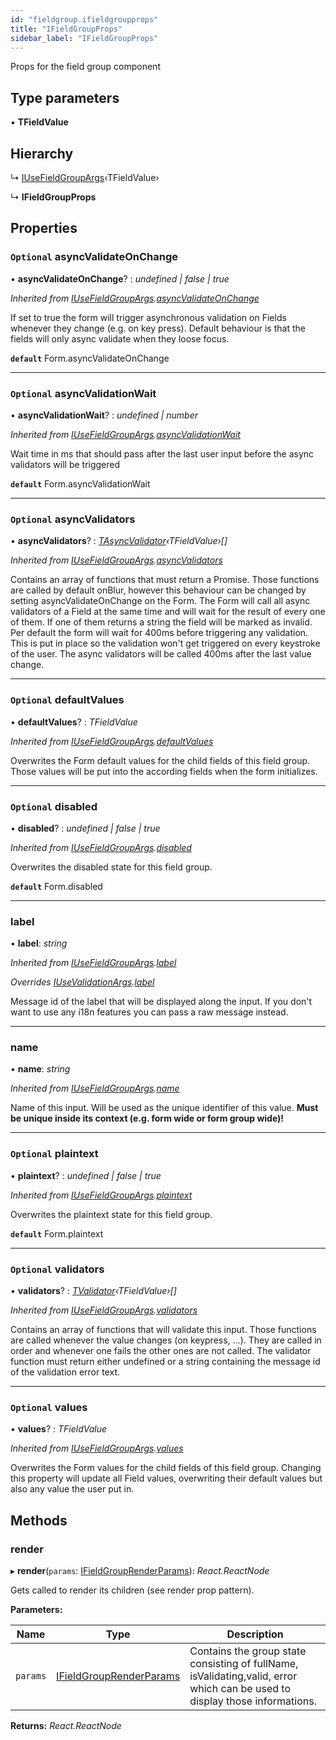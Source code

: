 ```yaml
---
id: "fieldgroup.ifieldgroupprops"
title: "IFieldGroupProps"
sidebar_label: "IFieldGroupProps"
---
```


Props for the field group component

## Type parameters

▪ **TFieldValue**

## Hierarchy

  ↳ [IUseFieldGroupArgs](fieldgroup.iusefieldgroupargs.md)‹TFieldValue›

  ↳ **IFieldGroupProps**

## Properties

### `Optional` asyncValidateOnChange

• **asyncValidateOnChange**? : *undefined | false | true*

*Inherited from [IUseFieldGroupArgs](fieldgroup.iusefieldgroupargs.md).[asyncValidateOnChange](fieldgroup.iusefieldgroupargs.md#optional-asyncvalidateonchange)*

If set to true the form will trigger asynchronous validation on Fields whenever
they change (e.g. on key press). Default behaviour is that the fields will only
async validate when they loose focus.

**`default`** Form.asyncValidateOnChange

___

### `Optional` asyncValidationWait

• **asyncValidationWait**? : *undefined | number*

*Inherited from [IUseFieldGroupArgs](fieldgroup.iusefieldgroupargs.md).[asyncValidationWait](fieldgroup.iusefieldgroupargs.md#optional-asyncvalidationwait)*

Wait time in ms that should pass after
the last user input before the async
validators will be triggered

**`default`** Form.asyncValidationWait

___

### `Optional` asyncValidators

• **asyncValidators**? : *[TAsyncValidator](../modules/validators.md#tasyncvalidator)‹TFieldValue›[]*

*Inherited from [IUseFieldGroupArgs](fieldgroup.iusefieldgroupargs.md).[asyncValidators](fieldgroup.iusefieldgroupargs.md#optional-asyncvalidators)*

Contains an array of functions that must return a Promise. Those functions are called by default onBlur,
however this behaviour can be changed by setting asyncValidateOnChange on the Form. The Form will call
all async validators of a Field at the same time and will wait for the result of every one of them. If
one of them returns a string the field will be marked as invalid. Per default the form will wait for 400ms
before triggering any validation. This is put in place so the validation won't get triggered on every
keystroke of the user. The async validators will be called 400ms after the last value change.

___

### `Optional` defaultValues

• **defaultValues**? : *TFieldValue*

*Inherited from [IUseFieldGroupArgs](fieldgroup.iusefieldgroupargs.md).[defaultValues](fieldgroup.iusefieldgroupargs.md#optional-defaultvalues)*

Overwrites the Form default values for the child fields of this field group.
Those values will be put into the according fields when the form initializes.

___

### `Optional` disabled

• **disabled**? : *undefined | false | true*

*Inherited from [IUseFieldGroupArgs](fieldgroup.iusefieldgroupargs.md).[disabled](fieldgroup.iusefieldgroupargs.md#optional-disabled)*

Overwrites the disabled state for this field group.

**`default`** Form.disabled

___

###  label

• **label**: *string*

*Inherited from [IUseFieldGroupArgs](fieldgroup.iusefieldgroupargs.md).[label](fieldgroup.iusefieldgroupargs.md#label)*

*Overrides [IUseValidationArgs](usevalidation.iusevalidationargs.md).[label](usevalidation.iusevalidationargs.md#label)*

Message id of the label that will be displayed along the input.
If you don't want to use any i18n features you can pass a raw message instead.

___

###  name

• **name**: *string*

*Inherited from [IUseFieldGroupArgs](fieldgroup.iusefieldgroupargs.md).[name](fieldgroup.iusefieldgroupargs.md#name)*

Name of this input. Will be used as the unique identifier of this value.
**Must be unique inside its context (e.g. form wide or form group wide)!**

___

### `Optional` plaintext

• **plaintext**? : *undefined | false | true*

*Inherited from [IUseFieldGroupArgs](fieldgroup.iusefieldgroupargs.md).[plaintext](fieldgroup.iusefieldgroupargs.md#optional-plaintext)*

Overwrites the plaintext state for this field group.

**`default`** Form.plaintext

___

### `Optional` validators

• **validators**? : *[TValidator](../modules/validators.md#tvalidator)‹TFieldValue›[]*

*Inherited from [IUseFieldGroupArgs](fieldgroup.iusefieldgroupargs.md).[validators](fieldgroup.iusefieldgroupargs.md#optional-validators)*

Contains an array of functions that will validate this input. Those functions are called whenever
the value changes (on keypress, ...). They are called in order and whenever one fails the other ones
are not called. The validator function must return either undefined or a string containing the message
id of the validation error text.

___

### `Optional` values

• **values**? : *TFieldValue*

*Inherited from [IUseFieldGroupArgs](fieldgroup.iusefieldgroupargs.md).[values](fieldgroup.iusefieldgroupargs.md#optional-values)*

Overwrites the Form values for the child fields of this field group. Changing
this property will update all Field values, overwriting their default values
but also any value the user put in.

## Methods

###  render

▸ **render**(`params`: [IFieldGroupRenderParams](fieldgroup.ifieldgrouprenderparams.md)): *React.ReactNode*

Gets called to render its children (see render prop pattern).

**Parameters:**

Name | Type | Description |
------ | ------ | ------ |
`params` | [IFieldGroupRenderParams](fieldgroup.ifieldgrouprenderparams.md) | Contains the group state consisting of fullName, isValidating,valid, error which can be used to display those informations.  |

**Returns:** *React.ReactNode*
